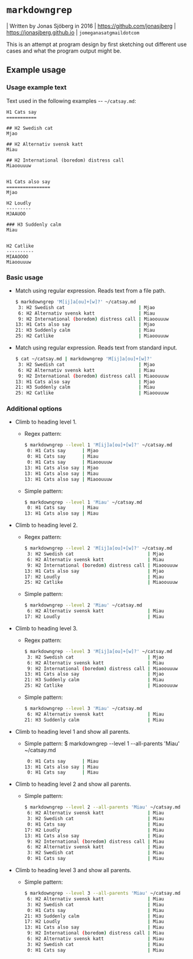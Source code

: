 `markdowngrep`
==============

| Written by Jonas Sjöberg in 2016
| <https://github.com/jonasjberg>
| <https://jonasjberg.github.io>
| `jomeganasatgmaildotcom`


This is an attempt at program design by first sketching out different use cases
and what the program output might be.



Example usage
-------------

### Usage example text
Text used in the following examples -- `~/catsay.md`:

```
H1 Cats say
===========

## H2 Swedish cat
Mjao

## H2 Alternativ svensk katt
Miau

## H2 International (boredom) distress call
Miaoouuuw


H1 Cats also say
================
Mjao

H2 Loudly
---------
MJAAUOO

### H3 Suddenly calm
Miau


H2 Catlike
----------
MIAAOOOO
Miaoouuuw

```


### Basic usage

* Match using regular expression. Reads text from a file path.
    ```bash
    $ markdowngrep 'M[ij]a[ou]+[w]?' ~/catsay.md
     3: H2 Swedish cat                           | Mjao      
     6: H2 Alternativ svensk katt                | Miau      
     9: H2 International (boredom) distress call | Miaoouuuw 
    13: H1 Cats also say                         | Mjao      
    21: H3 Suddenly calm                         | Miau      
    25: H2 Catlike                               | Miaoouuuw
    ```

* Match using regular expression. Reads text from standard input.
    ```bash
    $ cat ~/catsay.md | markdowngrep 'M[ij]a[ou]+[w]?'
     3: H2 Swedish cat                           | Mjao      
     6: H2 Alternativ svensk katt                | Miau      
     9: H2 International (boredom) distress call | Miaoouuuw 
    13: H1 Cats also say                         | Mjao      
    21: H3 Suddenly calm                         | Miau      
    25: H2 Catlike                               | Miaoouuuw
    ```
    
### Additional options

* Climb to heading level 1.
    * Regex pattern:
        ```bash
        $ markdowngrep --level 1 'M[ij]a[ou]+[w]?' ~/catsay.md
         0: H1 Cats say      | Mjao      
         0: H1 Cats say      | Miau      
         0: H1 Cats say      | Miaoouuuw 
        13: H1 Cats also say | Mjao      
        13: H1 Cats also say | Miau      
        13: H1 Cats also say | Miaoouuuw
        ```
    
    * Simple pattern:
        ```bash
        $ markdowngrep --level 1 'Miau' ~/catsay.md
         0: H1 Cats say      | Miau      
        13: H1 Cats also say | Miau      
        ```

* Climb to heading level 2.
    * Regex pattern:
        ```bash
        $ markdowngrep --level 2 'M[ij]a[ou]+[w]?' ~/catsay.md
         3: H2 Swedish cat                           | Mjao      
         6: H2 Alternativ svensk katt                | Miau      
         9: H2 International (boredom) distress call | Miaoouuuw 
        13: H1 Cats also say                         | Mjao      
        17: H2 Loudly                                | Miau      
        25: H2 Catlike                               | Miaoouuuw
        ```
    
    * Simple pattern:
        ```bash
        $ markdowngrep --level 2 'Miau' ~/catsay.md
         6: H2 Alternativ svensk katt                | Miau      
        17: H2 Loudly                                | Miau      
        ```
    
* Climb to heading level 3.
    * Regex pattern:
        ```bash
        $ markdowngrep --level 3 'M[ij]a[ou]+[w]?' ~/catsay.md
         3: H2 Swedish cat                           | Mjao      
         6: H2 Alternativ svensk katt                | Miau      
         9: H2 International (boredom) distress call | Miaoouuuw 
        13: H1 Cats also say                         | Mjao      
        21: H3 Suddenly calm                         | Miau      
        25: H2 Catlike                               | Miaoouuuw
        ```
    
    * Simple pattern:
        ```bash
        $ markdowngrep --level 3 'Miau' ~/catsay.md
         6: H2 Alternativ svensk katt                | Miau      
        21: H3 Suddenly calm                         | Miau      
        ```
        

* Climb to heading level 1 and show all parents.
    * Simple pattern:
        $ markdowngrep --level 1 --all-parents 'Miau' ~/catsay.md
        ```bash
         0: H1 Cats say      | Miau      
        13: H1 Cats also say | Miau      
         0: H1 Cats say      | Miau
        ```

* Climb to heading level 2 and show all parents.
    * Simple pattern:
        ```bash
        $ markdowngrep --level 2 --all-parents 'Miau' ~/catsay.md
         6: H2 Alternativ svensk katt                | Miau      
         3: H2 Swedish cat                           | Miau      
         0: H1 Cats say                              | Miau      
        17: H2 Loudly                                | Miau      
        13: H1 Cats also say                         | Miau      
         9: H2 International (boredom) distress call | Miau      
         6: H2 Alternativ svensk katt                | Miau      
         3: H2 Swedish cat                           | Miau      
         0: H1 Cats say                              | Miau      
        ```

* Climb to heading level 3 and show all parents.
    * Simple pattern:
        ```bash
        $ markdowngrep --level 3 --all-parents 'Miau' ~/catsay.md
         6: H2 Alternativ svensk katt                | Miau      
         3: H2 Swedish cat                           | Miau      
         0: H1 Cats say                              | Miau      
        21: H3 Suddenly calm                         | Miau      
        17: H2 Loudly                                | Miau      
        13: H1 Cats also say                         | Miau      
         9: H2 International (boredom) distress call | Miau      
         6: H2 Alternativ svensk katt                | Miau      
         3: H2 Swedish cat                           | Miau      
         0: H1 Cats say                              | Miau      
        ```

